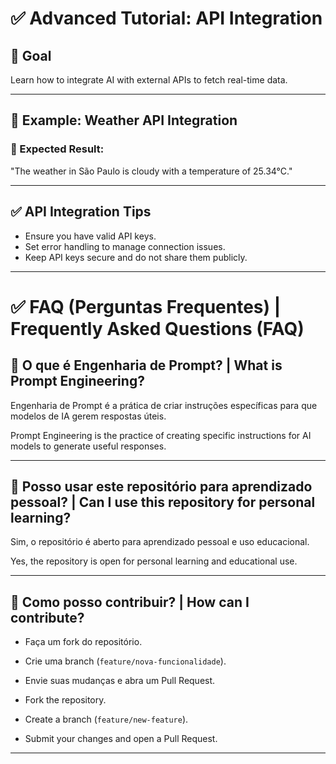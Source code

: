 # ✅ Advanced Tutorial: API Integration

## 📌 Goal
Learn how to integrate AI with external APIs to fetch real-time data.

---

## 🚀 Example: Weather API Integration

### 🔹 Expected Result:
"The weather in São Paulo is cloudy with a temperature of 25.34°C."

---

## ✅ API Integration Tips
- Ensure you have valid API keys.
- Set error handling to manage connection issues.
- Keep API keys secure and do not share them publicly.
---

# ✅ FAQ (Perguntas Frequentes) | Frequently Asked Questions (FAQ)

## 📌 O que é Engenharia de Prompt? | What is Prompt Engineering?
Engenharia de Prompt é a prática de criar instruções específicas para que modelos de IA gerem respostas úteis.

Prompt Engineering is the practice of creating specific instructions for AI models to generate useful responses.

---

## 📌 Posso usar este repositório para aprendizado pessoal? | Can I use this repository for personal learning?
Sim, o repositório é aberto para aprendizado pessoal e uso educacional.

Yes, the repository is open for personal learning and educational use.

---

## 📌 Como posso contribuir? | How can I contribute?
- Faça um fork do repositório.  
- Crie uma branch (`feature/nova-funcionalidade`).  
- Envie suas mudanças e abra um Pull Request.  

- Fork the repository.  
- Create a branch (`feature/new-feature`).  
- Submit your changes and open a Pull Request.
---
